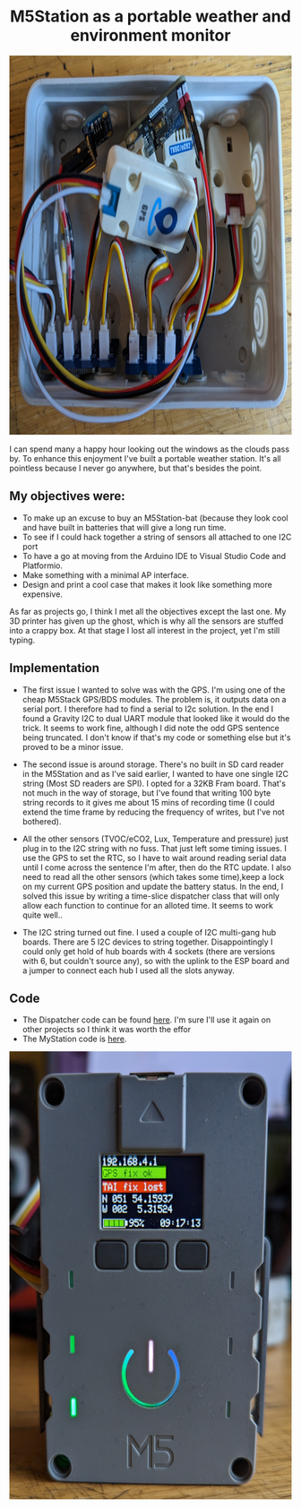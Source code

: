 <H1 align="center">M5Station as a portable weather and environment monitor</H1>
<p align="center">
<img width="800" height="677" src="/pictures/PXL_20221213_091805288.jpg">
 </p>

I can spend many a happy hour looking out the windows as the clouds pass by. To enhance this enjoyment I've built a portable weather station. 
It's all pointless because I never go anywhere, but that's besides the point.

## My objectives were:

+ To make up an excuse to buy an M5Station-bat (because they look cool and have built in batteries that will give a long run time.
+ To see if I could hack together a string of sensors all attached to one I2C port
+ To have a go at moving from the Arduino IDE to Visual Studio Code and Platformio. 
+ Make something with a minimal AP interface.
+ Design and print a cool case that makes it look like something more expensive.

As far as projects go, I think I met all the objectives except the last one. My 3D printer has given up the ghost, which is why all the sensors 
are stuffed into a crappy box. At that stage I lost all interest in the project, yet I'm still typing.

## Implementation
+ The first issue I wanted to solve was with the GPS. I'm using one of the cheap M5Stack GPS/BDS modules. The problem is, it outputs data on a
serial port. I therefore had to find a serial to I2c solution. In the end I found a Gravity I2C to dual UART module that looked like it would
do the trick. It seems to work fine, although I did note the odd GPS sentence being truncated. I don't know if that's my code or something else
but it's proved to be a minor issue.

+ The second issue is around storage. There's no built in SD card reader in the M5Station and as I've said earlier, I wanted to have one single
I2C string (Most SD readers are SPI). I opted for a 32KB Fram board. That's not much in the way of storage, but I've found that writing 100 byte
string records to it gives me about 15 mins of recording time (I could extend the time frame by reducing the frequency of writes, but I've not bothered).

+ All the other sensors (TVOC/eCO2, Lux, Temperature and pressure) just plug in to the I2C string with no fuss. That just left some timing issues.
I use the GPS to set the RTC, so I have to wait around reading serial data until I come across the sentence I'm after, then do the RTC update. I also need
to read all the other sensors (which takes some time),keep a lock on my current GPS position and update the battery status. In the end, I solved this issue by writing a time-slice dispatcher class that will only allow each function to continue for an alloted time. It seems to work quite well..

+ The I2C string turned out fine. I used a couple of I2C multi-gang hub boards. There are 5 I2C devices to string together. Disappointingly I could only
get hold of hub boards with 4 sockets (there are versions with 6, but couldn't source any), so with the uplink to the ESP board and a jumper to
connect each hub I used all the slots anyway.

## Code

+ The Dispatcher code can be found [here](https://github.com/wicked-rainman/ESP32Dispatcher). I'm sure I'll use it again on other projects so I think it was worth the effor
+ The MyStation code is [here](https://github.com/wicked-rainman/PortableWeatherStation). 

<p align="center">
<img width="600" height="800" src="/pictures/PXL_20221213_091716852.jpg">
 </p>
